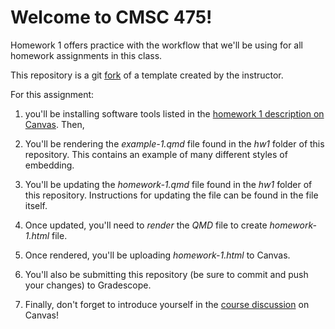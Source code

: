# Welcome to CMSC 475!

Homework 1 offers practice with the workflow that we'll be using for all homework assignments
in this class.

This repository is a git [fork](https://docs.github.com/en/pull-requests/collaborating-with-pull-requests/working-with-forks/about-forks) of a template created by the instructor.

For this assignment:

1. you'll be installing software tools listed in the [homework 1 description on Canvas](https://virginiacommonwealth.instructure.com/courses/93957/assignments/853460?module_item_id=3241421).  Then,

2. You'll be rendering the *example-1.qmd* file found in the *hw1* folder of this repository.  This contains an example
of many different styles of embedding.

3. You'll be updating the *homework-1.qmd* file found in the *hw1* folder of this repository.  Instructions for updating the file can be found in the file itself.

4. Once updated, you'll need to *render* the *QMD* file to create *homework-1.html* file.

5. Once rendered, you'll be uploading *homework-1.html* to Canvas.

6. You'll also be submitting this repository (be sure to commit and push your changes) to Gradescope.

7. Finally, don't forget to introduce yourself in the [course discussion](https://virginiacommonwealth.instructure.com/courses/93957/discussion_topics/712041) on Canvas!


